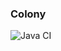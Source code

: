 ### Colony
![Java CI](https://github.com/brettdorrans/Colony/workflows/Java%20CI/badge.svg?branch=master)